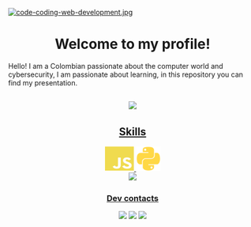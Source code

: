 [![code-coding-web-development.jpg](https://i.postimg.cc/8CwfJW5f/code-coding-web-development.jpg)](https://postimg.cc/v1gZC45G)
<h1 align="center">Welcome to my profile!</h1>
Hello! I am a Colombian passionate about the computer world and cybersecurity, I am passionate about learning, in this repository you can find my presentation.

##
<div align="center">
  <a href="https://github.com/lostwalle268">
  <img height="180em" src="https://github-readme-stats.vercel.app/api?username=lostwalle268&show_icons=true&theme=merko&include_all_commits=true&count_private=true"/>
</div> 
<div>
<h2 align="center">Skills</h2>
<div align="center">
<img alt="Rafa-Js" height="50" width="60" src="https://raw.githubusercontent.com/devicons/devicon/master/icons/javascript/javascript-plain.svg">
<img alt="Rafa-py" height="50" widht="60" src="https://raw.githubusercontent.com/devicons/devicon/master/icons/python/python-plain.svg">
</div>


<div align="center">
<img height="140em" src="https://github-readme-stats.vercel.app/api/top-langs/?username=lostwalle268&layout=compact&langs_count=7&hide_border=false&title_color=a2c801&text_color=67b587&bg_color=0b0f0a"/>
</div>
<h3 align="center">Dev contacts</h3>
<div align="center"> 
<a href="mailto:lostwalle268@protonmail.com"><img src= "https://img.shields.io/badge/ProtonMail-8B89CC?style=for-the-badge&logo=protonmail&logoColor=white" target="_blank"></a>
<a href="https://wa.me/3053390039"><img src= "https://img.shields.io/badge/WhatsApp-25D366?style=for-the-badge&logo=whatsapp&logoColor=white" target="blank"></a>
<a href="https://www.sololearn.com/profile/26842874"><img src="https://img.shields.io/badge/-Sololearn-3a464b?style=for-the-badge&logo=Sololearn&logoColor=white" target="_blank"></a>
  </div>
